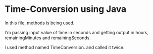 # Time-Conversion using Java

In this file, methods is being used.

I'm passing input value of time in seconds and getting output in hours, remainingMinutes and remainingSeconds.

I used method named TimeConversion. and called it twice.